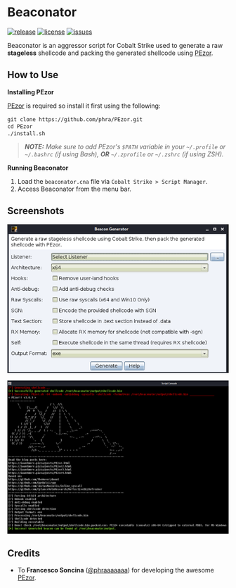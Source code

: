# Beaconator
[![release](https://img.shields.io/github/release/capt-meelo/Beaconator.svg?label=version&style=flat)](https://github.com/capt-meelo/Beaconator/releases)
[![license](https://img.shields.io/github/license/capt-meelo/Beaconator.svg?style=flat)](https://github.com/capt-meelo/Beaconator/blob/master/LICENSE)
[![issues](https://img.shields.io/github/issues-raw/capt-meelo/Beaconator.svg?style=flat)](https://github.com/capt-meelo/Beaconator/issues?q=is:issue+is:open)

Beaconator is an aggressor script for Cobalt Strike used to generate a raw **stageless** shellcode and packing the generated shellcode using [PEzor](https://github.com/phra/PEzor).


## How to Use
**Installing PEzor**

[PEzor](https://github.com/phra/PEzor) is required so install it first using the following:
```
git clone https://github.com/phra/PEzor.git
cd PEzor
./install.sh
```
> ***NOTE:** Make sure to add PEzor's `$PATH` variable in your `~/.profile` or `~/.bashrc` (if using Bash), **OR** `~/.zprofile` or `~/.zshrc` (if using ZSH).*


**Running Beaconator**

1. Load the `beaconator.cna` file via `Cobalt Strike > Script Manager`.
2. Access Beaconator from the menu bar.


## Screenshots

![options.png](./images/options.png "Pop Up Menu") 

![script-console.png](./images/script-console.png "Script Console Output") 


## Credits
- To **Francesco Soncina** ([@phraaaaaaa](https://twitter.com/phraaaaaaa)) for developing the awesome [PEzor](https://github.com/phra/PEzor).
